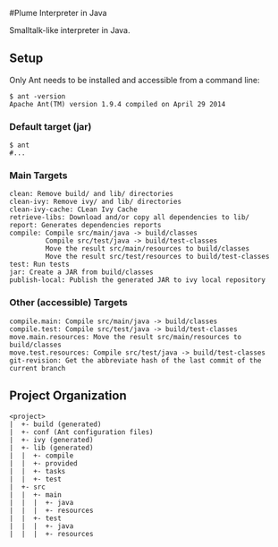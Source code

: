 #Plume Interpreter in Java

Smalltalk-like interpreter in Java.

## Setup
Only Ant needs to be installed and accessible from a command line:

	$ ant -version
	Apache Ant(TM) version 1.9.4 compiled on April 29 2014

### Default target (jar)
	
	$ ant
	#...

### Main Targets

	clean: Remove build/ and lib/ directories
	clean-ivy: Remove ivy/ and lib/ directories
	clean-ivy-cache: CLean Ivy Cache
	retrieve-libs: Download and/or copy all dependencies to lib/
	report: Generates dependencies reports
	compile: Compile src/main/java -> build/classes
			 Compile src/test/java -> build/test-classes
			 Move the result src/main/resources to build/classes
			 Move the result src/test/resources to build/test-classes
	test: Run tests
	jar: Create a JAR from build/classes
	publish-local: Publish the generated JAR to ivy local repository

### Other (accessible) Targets

	compile.main: Compile src/main/java -> build/classes
	compile.test: Compile src/test/java -> build/test-classes
	move.main.resources: Move the result src/main/resources to build/classes
	move.test.resources: Compile src/test/java -> build/test-classes
	git-revision: Get the abbreviate hash of the last commit of the current branch

## Project Organization
	<project>
	|  +- build (generated)
	|  +- conf (Ant configuration files)
	|  +- ivy (generated)
	|  +- lib (generated)
	|  |  +- compile
	|  |  +- provided
	|  |  +- tasks
	|  |  +- test
	|  +- src
	|  |  +- main
	|  |  |  +- java
	|  |  |  +- resources
	|  |  +- test
	|  |  |  +- java
	|  |  |  +- resources